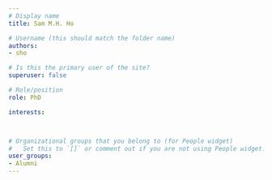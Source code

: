 ```yaml
---
# Display name
title: Sam M.H. Ho

# Username (this should match the folder name)
authors:
- sho

# Is this the primary user of the site?
superuser: false

# Role/position
role: PhD

interests:



# Organizational groups that you belong to (for People widget)
#   Set this to `[]` or comment out if you are not using People widget.
user_groups:
- Alumni
---
```

